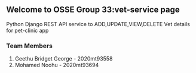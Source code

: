 ## Welcome to OSSE Group 33:vet-service page

Python Django REST API service to ADD,UPDATE,VIEW,DELETE Vet details for pet-clinic app

### Team Members

1. Geethu Bridget George - 2020mt93558
2. Mohamed Noohu - 2020mt93694




